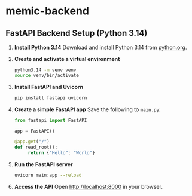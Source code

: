 # memic-backend

## FastAPI Backend Setup (Python 3.14)

1. **Install Python 3.14**
	Download and install Python 3.14 from [python.org](https://www.python.org/downloads/).

2. **Create and activate a virtual environment**
	```bash
	python3.14 -m venv venv
	source venv/bin/activate
	```

3. **Install FastAPI and Uvicorn**
	```bash
	pip install fastapi uvicorn
	```

4. **Create a simple FastAPI app**
	Save the following to `main.py`:
	```python
	from fastapi import FastAPI

	app = FastAPI()

	@app.get("/")
	def read_root():
		 return {"Hello": "World"}
	```

5. **Run the FastAPI server**
	```bash
	uvicorn main:app --reload
	```

6. **Access the API**
	Open [http://localhost:8000](http://localhost:8000) in your browser.
